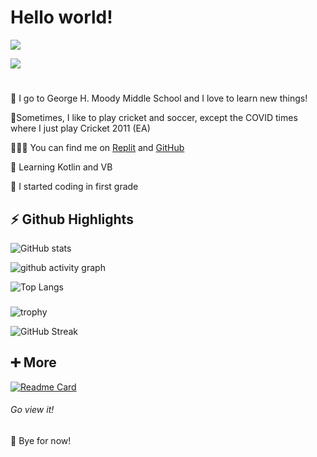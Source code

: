 # **Hello world!** #
![](https://komarev.com/ghpvc/?username=FirewallStampede)

[![](https://img.shields.io/badge/Skyline-2021-blue)](https://skyline.github.com/G0RG3/2021)
#
🏫 I go to George H. Moody Middle School and I love to learn new things!

🏏Sometimes, I like to play cricket and soccer, except the COVID times where I just play Cricket 2011 (EA)

👨🏻‍💻 You can find me on [Replit](http://repl.it/@G0RG3) and [GitHub](http://github.com/G0RG31)

🌱 Learning Kotlin and VB

🤯 I started coding in first grade

##

## **⚡ Github Highlights** ##

![GitHub stats](https://github-readme-stats.vercel.app/api?username=G0RG3&show_icons=true&theme=react)

![github activity graph](https://activity-graph.herokuapp.com/graph?username=G0RG3&theme=rogue)

![Top Langs](https://github-readme-stats.vercel.app/api/top-langs/?username=G0RG3&layout=compact&theme=react)

###
###
![trophy](https://github-profile-trophy.vercel.app/?username=G0RG3&theme=nord)

![GitHub Streak](https://github-readme-streak-stats.herokuapp.com/?user=G0RG3&theme=react)


##

## **➕ More** ##

[![Readme Card](https://github-readme-stats.vercel.app/api/pin/?username=G0RG3&repo=Oregon-Trail&theme=react)](https://github.com/G0RG3/Oregon-Trail)
###### Go view it!

👋 Bye for now!
